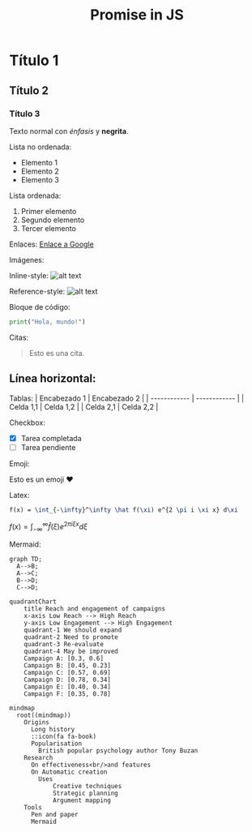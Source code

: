 ﻿---
filename: "003_promises.md"
layout: "post"
title: "Promise in JS"
cover: "/assets/development/cover.png"
chips:
  - label: "2023-12-17"
    icon: "pi pi-calendar"
  - label: "1 hour"
    icon: "pi pi-clock"
authors:
  - name: "nonodev96"
    image: "/assets/development/avatar.png"
categories:
  - JavaScript, js
  - Promises
keywords:
  - JavaScript, js
  - Promises
summary: "Text summary"
---

# Título 1

## Título 2

### Título 3

Texto normal con _énfasis_ y **negrita**.

Lista no ordenada:

- Elemento 1
- Elemento 2
- Elemento 3

Lista ordenada:

1. Primer elemento
2. Segundo elemento
3. Tercer elemento

Enlaces:
[Enlace a Google](https://www.google.com)

Imágenes:

Inline-style:
![alt text](/favicon.ico "Logo Title Text 1")

Reference-style:
![alt text][logo]

[logo]: /favicon.ico "Logo Title Text 2"

Bloque de código:

```python
print("Hola, mundo!")

```

Citas:

> Esto es una cita.

## Línea horizontal:

Tablas:
| Encabezado 1 | Encabezado 2 |
| ------------ | ------------ |
| Celda 1,1 | Celda 1,2 |
| Celda 2,1 | Celda 2,2 |

Checkbox:

- [x] Tarea completada
- [ ] Tarea pendiente

Emoji:

Esto es un emoji :heart:

Latex:

```latex
f(x) = \int_{-\infty}^\infty \hat f(\xi) e^{2 \pi i \xi x} d\xi
```

$f(x) = \int_{-\infty}^\infty \hat f(\xi) e^{2 \pi i \xi x} d\xi$

Mermaid:

```mermaid
graph TD;
  A-->B;
  A-->C;
  B-->D;
  C-->D;
```

```mermaid
quadrantChart
    title Reach and engagement of campaigns
    x-axis Low Reach --> High Reach
    y-axis Low Engagement --> High Engagement
    quadrant-1 We should expand
    quadrant-2 Need to promote
    quadrant-3 Re-evaluate
    quadrant-4 May be improved
    Campaign A: [0.3, 0.6]
    Campaign B: [0.45, 0.23]
    Campaign C: [0.57, 0.69]
    Campaign D: [0.78, 0.34]
    Campaign E: [0.40, 0.34]
    Campaign F: [0.35, 0.78]
```

```mermaid
mindmap
  root((mindmap))
    Origins
      Long history
      ::icon(fa fa-book)
      Popularisation
        British popular psychology author Tony Buzan
    Research
      On effectiveness<br/>and features
      On Automatic creation
        Uses
            Creative techniques
            Strategic planning
            Argument mapping
    Tools
      Pen and paper
      Mermaid
```
